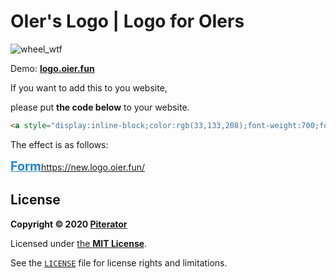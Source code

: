 # OIer's Logo | Logo for OIers

![wheel_wtf](https://logo.oier.fun/img/wheel_wtf.svg)

Demo: **[logo.oier.fun](https://new.logo.oier.fun/)**

If you want to add this to you website,

please put **the code below** to your website.

```html
<a style="display:inline-block;color:rgb(33,133,208);font-weight:700;font-size:1.4em" href="https://new.logo.oier.fun/">Form https://new.logo.oier.fun/</a>
```

The effect is as follows:

<a style="display:inline-block;color:rgb(33,133,208);font-weight:700;font-size:1.4em" href="https://new.logo.oier.fun/">Form https://new.logo.oier.fun/</a>

## License
**Copyright &copy; 2020 [Piterator](https://github.com/piterator-org)**

Licensed under [the **MIT License**](https://choosealicense.com/licenses/mit/).

See the [`LICENSE`](LICENSE) file for license rights and limitations.
